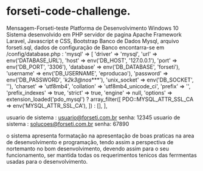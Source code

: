 # forseti-code-challenge.
Mensagem-Forseti-teste
Platforma de Desenvolvimento Windows 10
Sistema desenvolvido em PHP
servidor de pagina Apache
Framework Laravel, Javascript e CSS, Bootstrap
Banco de Dados Mysql, arquivo forseti.sql, dados de configuração de Banco encontarra-se
em /config/database.php :
'mysql' => [
            'driver' => 'mysql',
            'url' => env('DATABASE_URL'),
            'host' => env('DB_HOST', '127.0.0.1'),
            'port' => env('DB_PORT', '3306'),
            'database' => env('DB_DATABASE', 'forseti'),
            'username' => env('DB_USERNAME', 'eproducao'),
            'password' => env('DB_PASSWORD', '*k2k3@nos****'),
            'unix_socket' => env('DB_SOCKET', ''),
            'charset' => 'utf8mb4',
            'collation' => 'utf8mb4_unicode_ci',
            'prefix' => '',
            'prefix_indexes' => true,
            'strict' => true,
            'engine' => null,
            'options' => extension_loaded('pdo_mysql') ? array_filter([
                PDO::MYSQL_ATTR_SSL_CA => env('MYSQL_ATTR_SSL_CA'),
            ]) : [],
        ],


usuario de sistema : usuario@forseti.com.br  senha: 12345
usuario de sistema : solucoes@forseti.com.br senha: 67890

o sistema apresenta formatação na apresentação de boas praticas na area de desenvolvimento e programação, tendo assim a perspectiva de nortemanto no bom desenvolvimento, devendo assim para o seu funcionamento, ser mantida todas os requerimentos tenicos das ferrmentas usadas para o desenvolvimento.

